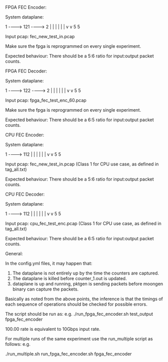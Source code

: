 FPGA FEC Encoder:

System dataplane:

1 ----> 121 ----> 2
      |    |
      |    |
      |    |
      v    v
      5    5


Input pcap: fec_new_test_in.pcap 

Make sure the fpga is reprogrammed on every single experiment.

Expected behaviour: There should be a 5:6 ratio for input:output packet counts.

FPGA FEC Decoder:

System dataplane:

1 ----> 122 ----> 2
      |    |
      |    |
      |    |
      v    v
      5    5


Input pcap: fpga_fec_test_enc_60.pcap 

Make sure the fpga is reprogrammed on every single experiment.

Expected behaviour: There should be a 6:5 ratio for input:output packet counts.

CPU FEC Encoder:

System dataplane:

1 ----> 112 
      |    |
      |    |
      |    |
      v    v
      5    5


Input pcap: fec_new_test_in.pcap (Class 1 for CPU use case, as defined in tag_all.txt)

Expected behaviour: There should be a 5:6 ratio for input:output packet counts.

CPU FEC Decoder:

System dataplane:

1 ----> 112 
      |    |
      |    |
      |    |
      v    v
      5    5


Input pcap: cpu_fec_test_enc.pcap (Class 1 for CPU use case, as defined in tag_all.txt)

Expected behaviour: There should be a 6:5 ratio for input:output packet counts.

General: 

In the config.yml files, it may happen that:
1) The dataplane is not entirely up by the time the counters are captured.
2) The dataplane is killed before counter_1.out is updated.
3) dataplane is up and running, pktgen is sending packets before moongen binary can capture the packets.

Basically as noted from the above points, the inference is that the timings of each sequence of operations should be checked for
possible errors.  


The script should be run as:
e.g.
./run_fpga_fec_encoder.sh test_output fpga_fec_encoder <name of pcap in pcaps directory> <rate at which experiment is to be run>

100.00 rate is equivalent to 10Gbps input rate. 

For multiple runs of the same experiment use the run_multiple script as follows:
e.g.

./run_multiple.sh run_fpga_fec_encoder.sh fpga_fec_encoder <name of pcap file residing in pcap directory> 


